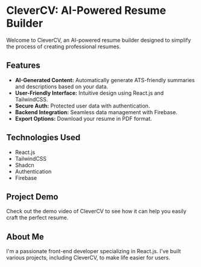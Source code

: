 # CleverCV: AI-Powered Resume Builder

Welcome to CleverCV, an AI-powered resume builder designed to simplify the process of creating professional resumes.

## Features
- **AI-Generated Content:** Automatically generate ATS-friendly summaries and descriptions based on your data.
- **User-Friendly Interface:** Intuitive design using React.js and TailwindCSS.
- **Secure Auth:** Protected user data with authentication.
- **Backend Integration:** Seamless data management with Firebase.
- **Export Options:** Download your resume in PDF format.

## Technologies Used
- React.js  
- TailwindCSS  
- Shadcn  
- Authentication  
- Firebase  

## Project Demo
Check out the demo video of CleverCV to see how it can help you easily craft the perfect resume.

## About Me
I'm a passionate front-end developer specializing in React.js. I've built various projects, including CleverCV, to make life easier for users.

